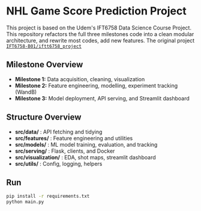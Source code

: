 # NHL Game Score Prediction Project

This project is based on the Udem's IFT6758 Data Science Course Project.
This repository refactors the full three milestones code into a clean modular architecture, and rewrite most codes, add new features.
The original project [`IFT6758-B01/iftt6758_project`](https://github.com/IFT6758-B01/iftt6758_project)

## Milestone Overview
- **Milestone 1:** Data acquisition, cleaning, visualization
- **Milestone 2:** Feature engineering, modelling, experiment tracking (WandB)
- **Milestone 3:** Model deployment, API serving, and Streamlit dashboard


## Structure Overview
- **src/data/** : API fetching and tidying
- **src/features/** : Feature engineering and utilities
- **src/models/** : ML model training, evaluation, and tracking
- **src/serving/** : Flask, clients, and Docker
- **src/visualization/** : EDA, shot maps, streamlit dashboard
- **src/utils/** : Config, logging, helpers

## Run
```bash
pip install -r requirements.txt
python main.py
```


